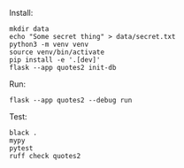 Install:
```
mkdir data
echo "Some secret thing" > data/secret.txt
python3 -m venv venv
source venv/bin/activate
pip install -e '.[dev]'
flask --app quotes2 init-db
```

Run:
```
flask --app quotes2 --debug run
```

Test:
```
black .
mypy
pytest
ruff check quotes2
```
